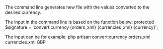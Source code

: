The command line generates new file with the values converted to the desired currency.

The input in the command line is based on the function below:
protected $signature = 'convert:currency {orders_xml} {currencies_xml} {currency}';

The input can be for example:
php artisan convert:currency orders.xml currencies.xml GBP